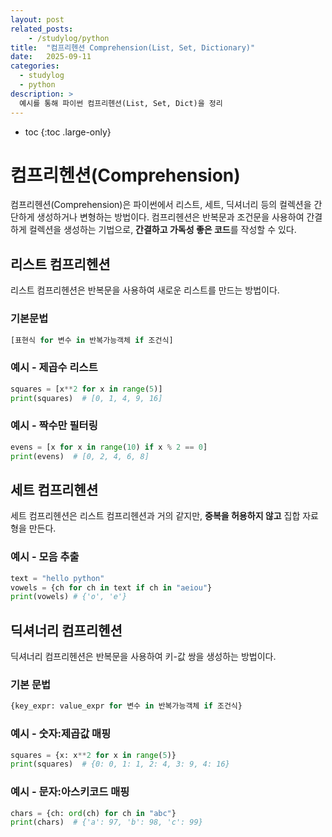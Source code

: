 ```yaml
---
layout: post
related_posts:
    - /studylog/python
title:  "컴프리헨션 Comprehension(List, Set, Dictionary)"
date:   2025-09-11
categories:
  - studylog
  - python
description: >
  예시를 통해 파이썬 컴프리헨션(List, Set, Dict)을 정리
---
```

* toc
{:toc .large-only}

# 컴프리헨션(Comprehension)
컴프리헨션(Comprehension)은 파이썬에서 리스트, 세트, 딕셔너리 등의 컬렉션을 간단하게 생성하거나 변형하는 방법이다. 컴프리헨션은 반복문과 조건문을 사용하여 간결하게 컬렉션을 생성하는 기법으로, **간결하고 가독성 좋은 코드**를 작성할 수 있다.
## 리스트 컴프리헨션
리스트 컴프리헨션은 반복문을 사용하여 새로운 리스트를 만드는 방법이다.
### 기본문법
```python
[표현식 for 변수 in 반복가능객체 if 조건식]
```
### 예시 - 제곱수 리스트
```python
squares = [x**2 for x in range(5)]
print(squares)  # [0, 1, 4, 9, 16]
```
### 예시 - 짝수만 필터링
```python
evens = [x for x in range(10) if x % 2 == 0]
print(evens)  # [0, 2, 4, 6, 8]
```
## 세트 컴프리헨션
세트 컴프리헨션은 리스트 컴프리헨션과 거의 같지만, **중복을 허용하지 않고** 집합 자료형을 만든다.
### 예시 - 모음 추출
```python
text = "hello python"
vowels = {ch for ch in text if ch in "aeiou"}
print(vowels) # {'o', 'e'}
```
## 딕셔너리 컴프리헨션
딕셔너리 컴프리헨션은 반복문을 사용하여 키-값 쌍을 생성하는 방법이다.
### 기본 문법
```python
{key_expr: value_expr for 변수 in 반복가능객체 if 조건식}
```
### 예시 - 숫자:제곱값 매핑
```python
squares = {x: x**2 for x in range(5)}
print(squares)  # {0: 0, 1: 1, 2: 4, 3: 9, 4: 16}
```
### 예시 - 문자:아스키코드 매핑
```python
chars = {ch: ord(ch) for ch in "abc"}
print(chars)  # {'a': 97, 'b': 98, 'c': 99}
```